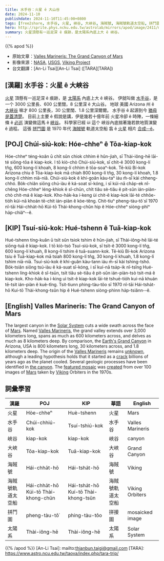 ```yaml
---
title: 水手谷：火星 ê 大山谷
date: 2024-11-10
publishdate: 2024-11-10T11:45:00+0800
tags: [free2share, 水手谷, 火星, 峽谷, 大峽谷, 海賊號, 海賊號軌道太空船, 拼鬥圖, 太陽系]
hero: http://sprite.phys.ncku.edu.tw/astrolab/mirrors/apod/image/2411/marsglobe_viking_960.jpg
summary: 火星頂懸有一巡足深 ê 痕跡，是太陽系內底上大 ê 峽谷。
---
```


{{% apod %}}

- 原始文章：[Valles Marineris: The Grand Canyon of Mars](https://apod.nasa.gov/apod/ap241110.html)
- 影像來源：[NASA](https://www.nasa.gov/), [USGS](https://www.usgs.gov/), [Viking Project](https://science.nasa.gov/mission/viking/)
- 台文翻譯：[An-Li Tsai][An-Li Tsai] ([TARA][TARA])

## [漢羅] 水手谷：火星 ê 大峽谷
[火星][Mars 1] 頂懸有一巡足深 ê 痕跡，是 [太陽系][Solar System] 內底上大 ê 峽谷。
伊就叫做 [水手谷][Valles Marineris]，是一个 3000 公里長、600 公里闊，8 公里深 ê 大山谷。
地球 美國 Arizona 州 ê [大峽谷][Earth's Grand Canyon] 嘛才 800 公里長，30 公里闊、1.8 公里深爾爾。
水手谷 ê 起源到今 [猶毋是蓋清楚][unknown]。
目前上主要 ê 假說是講，伊是幾若十億年前 火星冷卻 ê 時陣，一條細條 ê [必巡][crack] 演變做這馬 ê [峽谷][the canyon]。
科學家已經 ùi 這个 峽谷內底揣著幾若款地質演變 ê 過程。
這張 [拼鬥圖][featured mosaic] 是 1970 年代 [海賊號][Viking] 軌道太空船 翕 ê [火星][Mars 2] 相片 [合成--ê][created]。

## [POJ] Chúi-siú-kok: Hóe-chheⁿ ê Tōa-kiap-kok
Hóe-chheⁿ téng-koân ū chi̍t sûn chiok chhim ê hûn-jiah, sī Thài-iông-hē lāi-té siōng-tōa ê kiap-kok.
I tō kiò-chò Chúi-siú-kok, sī chi̍t-ê 3000 kong-lí tn̂g, 600 kong-lí khoah, 8 kong-lí chhim ê tōa-soaⁿ-kok.
Tē-kiû Bí-kok Arizona chiu ê Tōa-kiap-kok mā chiah 800 kong-lí tn̂g, 30 kong-lí khoah, 1.8 kong-lí chhim niā-niā.
Chúi-siú-kok ê khí-goân kàu-taⁿ iáu m̄-sī kài chheng-chhó.
Bo̍k-chiân siōng chú-iàu ê ká-soat sī-kóng, i sī kúi-nā cha̍p-ek nî-chêng Hóe-chheⁿ léng-khiok ê sî-chūn, chi̍t tiâu sè-tiâu ê pit-sûn ián-piàn-chò chit-má ê kiap-kok.
Kho-ha̍k-ka í-keng ùi chit-ê kiap-kok lāi-té chhōe-tio̍h kúi-nā khoán tē-chit ián-piàn ê kòe-têng.
Chit-tiuⁿ pheng-tàu-tô͘ sī 1970 nî-tāi Hái-chha̍t-hō Kúi-tō Thài-khong-chûn hip ê Hóe-chheⁿ siòng-phìⁿ ha̍p-chiâⁿ--ê.

## [KIP] Tsuí-siú-kok: Hué-tshenn ê Tuā-kiap-kok
Hué-tshenn tíng-kuân ū tsi̍t sûn tsiok tshim ê hûn-jiah, sī Thài-iông-hē lāi-té siōng-tuā ê kiap-kok.
I tō kiò-tsò Tsuí-siú-kok, sī tsi̍t-ê 3000 kong-lí tn̂g, 600 kong-lí khuah, 8 kong-lí tshim ê tuā-suann-kok.
Tē-kiû Bí-kok Arizona tsiu ê Tuā-kiap-kok mā tsiah 800 kong-lí tn̂g, 30 kong-lí khuah, 1.8 kong-lí tshim niā-niā.
Tsuí-siú-kok ê khí-guân kàu-tann iáu m̄-sī kài tshing-tshó.
Bo̍k-tsiân siōng tsú-iàu ê ká-suat sī-kóng, i sī kuí-nā tsa̍p-ik nî-tsîng Hué-tshenn líng-khiok ê sî-tsūn, tsi̍t tiâu sè-tiâu ê pit-sûn ián-piàn-tsò tsit-má ê kiap-kok.
Kho-ha̍k-ka í-king uì tsit-ê kiap-kok lāi-té tshuē-tio̍h kuí-nā khuán tē-tsit ián-piàn ê kuè-tîng.
Tsit-tiunn phing-tàu-tôo sī 1970 nî-tāi Hái-tsha̍t-hō Kuí-tō Thài-khong-tsûn hip ê Hué-tshenn siòng-phìnn ha̍p-tsiânn--ê.

## [English] Valles Marineris: The Grand Canyon of Mars
The largest canyon in the [Solar System][Solar System] cuts a wide swath across the face of [Mars][Mars 1].
Named [Valles Marineris][Valles Marineris], the grand valley extends over 3,000 kilometers long, spans as much as 600 kilometers across, and delves as much as 8 kilometers deep.
By comparison, the [Earth's Grand Canyon][Earth's Grand Canyon] in Arizona, USA is 800 kilometers long, 30 kilometers across, and 1.8 kilometers deep.
The origin of the [Valles Marineris][Valles Marineris] remains [unknown][unknown], although a leading hypothesis holds that it started as a [crack][crack] billions of years ago as the planet cooled.
Several geologic processes have been identified in [the canyon][the canyon].
The [featured mosaic][featured mosaic] was [created][created] from over 100 images of [Mars][Mars 2] taken by [Viking][Viking] Orbiters in the 1970s.

## 詞彙學習
|漢羅|POJ|KIP|華語|English|
|-|-|-|-|-|
| 火星 | Hòe-chheⁿ | Huè-tshenn | 火星 | Mars |
| 水手谷 | Chúi-chhiú-kok | Tsuí-tshiú-kok | 水手谷 | Valles Marineris |
| 峽谷 | kiap-kok | kiap-kok | 峽谷 | canyon |
| 大峽谷 | Tōa-kiap-kok | Tuā-kiap-kok | 大峽谷 | Grand Canyon |
| 海賊號 | Hái-chha̍t-hō | Hái-tsha̍t-hō | 海賊號 | Viking |
| 海賊號軌道太空船 | Hái-chha̍t-hō Kúi-tō Thài-khong-chûn | Hái-tsha̍t-hō Kuí-tō Thài-khong-tsûn | 海賊號軌道太空船 | Viking Orbiters |
| 拼鬥圖 | pheng-tàu-tô͘ | phing-tàu-tôo | 拼接圖 | mosaicked image |
| 太陽系 | Thài-iông-hē | Thài-iông-hē | 太陽系 | Solar System |

{{% /apod %}}
[An-Li Tsai]: mailto:thianbun.taigi@gmail.com
[TARA]: https://www.astro.ncu.edu.tw/taova/index.php/tara-trip/

[copyright]: https://apod.nasa.gov/apod/fap/lib/about_apod.html#srapply
[License3]: https://creativecommons.org/licenses/by-nc-nd/3.0/
[License2]:https://creativecommons.org/licenses/by-nc-nd/2.0/

[Solar System]:https://science.nasa.gov/solar-system/
[Mars 1]:https://science.nasa.gov/mars/
[Valles Marineris]:https://youtu.be/JUbQM47QXwQ
[Earth's Grand Canyon]:https://en.wikipedia.org/wiki/Grand_Canyon
[Valles Marineris]:https://en.wikipedia.org/wiki/Valles_Marineris
[unknown]:https://vignette1.wikia.nocookie.net/theevilliouschronicles/images/8/85/Confused-cat.jpg
[crack]:https://apod.nasa.gov/apod/ap980310.html
[the canyon]:https://science.nasa.gov/resource/valles-marineris-the-grand-canyon-of-mars/
[featured mosaic]:http://nssdc.gsfc.nasa.gov/photo_gallery/photogallery-mars.html
[created]:http://nssdc.gsfc.nasa.gov/photo_gallery/caption/marsglobe1.txt
[Mars 2]:https://science.nasa.gov/mars/facts/
[Viking]:https://science.nasa.gov/mission/viking/spacecraft-and-science/

